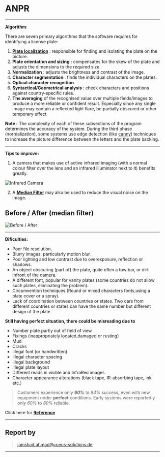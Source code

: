 ANPR
====
----------


**Algorithm**:

There are seven primary algorithms that the software requires for identifying a license plate:

 1. **[Plate localization](http://upload.wikimedia.org/wikipedia/commons/1/1a/LPR_Process.JPG)** : responsible for finding and isolating the plate on the picture.
 2. **Plate orientation and sizing** : compensates for the skew of the plate and adjusts the dimensions to the required size.
 3. **Normalization** : adjusts the brightness and contrast of the image.
 4. **Character segmentation** : finds the individual characters on the
    plates.
 5. **Optical character recognition**.
 6. **Syntactical/Geometrical analysis** : check characters and positions
    against country-specific rules.
 7. **The averaging** of the recognised value over multiple fields/images to produce a more reliable or confident result. Especially since any
    single image may contain a reflected light flare, be partially
    obscured or other temporary effect.

**Note :** The complexity of each of these subsections of the program determines the accuracy of the system. During the third phase (normalization), some systems use edge detection (like [canny](http://en.wikipedia.org/wiki/Canny_edge_detector)) techniques to increase the picture difference between the letters and the plate backing. 


----------


**Tips to improve:**
1) A camera that makes use of active infrared imaging (with a normal colour filter over the lens and an infrared illuminator next to it) benefits greatly.

![Infrared Camera](http://s4.postimg.org/l8lz6eizh/infrared_cameras.jpg)

2) A [**Median Filter**](http://en.wikipedia.org/wiki/Median_filter) may also be used to reduce the visual noise on the image.

Before / After (median filter)
--------------
![Before / After](http://upload.wikimedia.org/wikipedia/commons/1/1d/Medianfilterp.png)

----------


**Dificulties:**
- Poor file resolution.
- Blurry images, particularly motion blur.
- Poor lighting and low contrast due to overexposure, reflection or shadows.
- An object obscuring (part of) the plate, quite often a tow bar, or dirt infront of the camera.
- A different font, popular for vanity plates (some countries do not allow such plates, eliminating the problem).
- Circumvention techniques (Round or mixed characters fonts,using a plate cover or a spray).
- Lack of coordination between countries or states. Two cars from different countries or states can have the same number but different design of the plate.


**Still having perfect situation, there could be misreading due to** 

- Number plate partly out of field of view 
- Fixings (inappropriately located,damaged or rusting) 
- Mud 
- Cracks 
- Illegal font (or handwritten)
- Illegal character spacing 
- Illegal background 
- Illegal plate layout 
- Different reads in visible and InfraRed images 
- Character appearance alterations (black tape, IR-absorbing tape, ink etc.)

> Customers experience only ***90%*** to *94%* success, even with new equipment under **perfect** conditions. Early systems were reportedly only *60%* to *80%* reliable.

Click here for [__Reference__](http://en.wikipedia.org/wiki/Automatic_number_plate_recognition#Accuracy_and_measurement_of_ANPR_system_performance)


----------

Report by
---------

> jamshad.ahmad@coeus-solutions.de


----------


